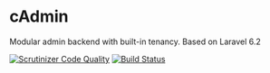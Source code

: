# cAdmin

Modular admin backend with built-in tenancy. Based on Laravel 6.2

[![Scrutinizer Code Quality](https://scrutinizer-ci.com/g/chrischi1989/cAdmin/badges/quality-score.png?b=master)](https://scrutinizer-ci.com/g/chrischi1989/cAdmin/?branch=master)
[![Build Status](https://scrutinizer-ci.com/g/chrischi1989/cAdmin/badges/build.png?b=master)](https://scrutinizer-ci.com/g/chrischi1989/cAdmin/build-status/master)
